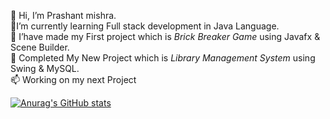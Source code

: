   👋  Hi, I’m Prashant mishra.
<br>🌱I’m currently learning Full stack development in Java Language.
<br>👯 I’have made my First project which is *Brick Breaker Game* using Javafx & Scene Builder.
<br>👀 Completed My New Project which is *Library Management System* using Swing & MySQL.
<br>📫 Working on my next Project
 

<!---
prashantmishragithub/prashantmishragithub is a ✨ special ✨ repository because its `README.md` (this file) appears on your GitHub profile.
You can click the Preview link to take a look at your changes.
--->
[![Anurag's GitHub stats](https://github-readme-stats.vercel.app/api?username=prashantmishragithub)](https://github.com/anuraghazra/github-readme-stats)
